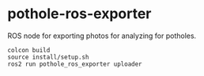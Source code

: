 # pothole-ros-exporter
ROS node for exporting photos for analyzing for potholes.

```
colcon build
source install/setup.sh
ros2 run pothole_ros_exporter uploader
```